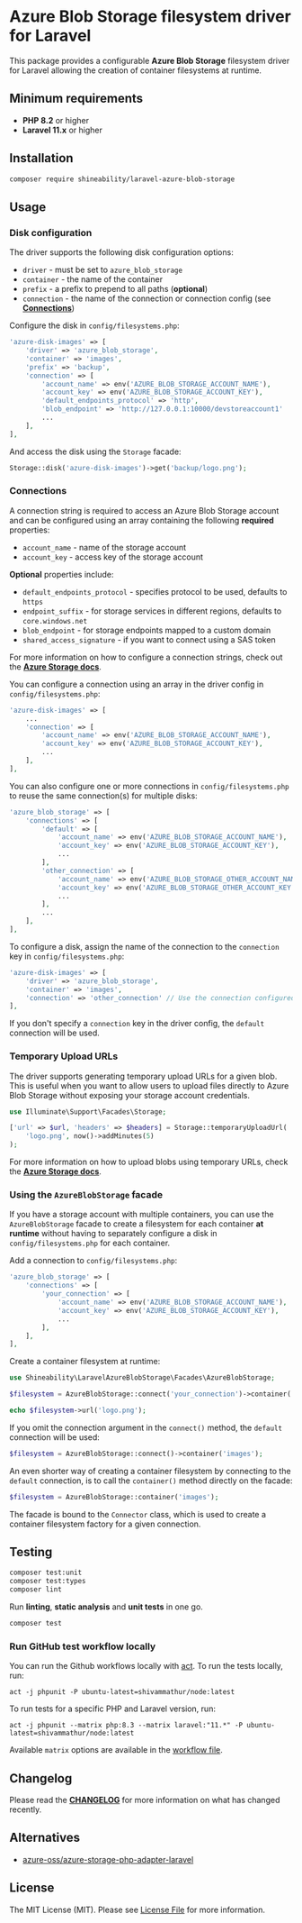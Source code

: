 # Azure Blob Storage filesystem driver for Laravel

This package provides a configurable **Azure Blob Storage** filesystem driver for Laravel allowing the creation of container filesystems at runtime.

## Minimum requirements

- **PHP 8.2** or higher
- **Laravel 11.x** or higher

## Installation

```bash
composer require shineability/laravel-azure-blob-storage
```

## Usage

### Disk configuration

The driver supports the following disk configuration options:

- `driver` - must be set to `azure_blob_storage`
- `container` - the name of the container
- `prefix` - a prefix to prepend to all paths (**optional**)
- `connection` - the name of the connection or connection config (see [**Connections**](#connections))

Configure the disk in `config/filesystems.php`:

```php
'azure-disk-images' => [
    'driver' => 'azure_blob_storage',
    'container' => 'images',
    'prefix' => 'backup',
    'connection' => [
        'account_name' => env('AZURE_BLOB_STORAGE_ACCOUNT_NAME'),
        'account_key' => env('AZURE_BLOB_STORAGE_ACCOUNT_KEY'),
        'default_endpoints_protocol' => 'http',
        'blob_endpoint' => 'http://127.0.0.1:10000/devstoreaccount1'
        ...
    ],
],
```

And access the disk using the `Storage` facade:

```php
Storage::disk('azure-disk-images')->get('backup/logo.png');
```

### Connections

A connection string is required to access an Azure Blob Storage account and can be configured
using an array containing the following **required** properties:

- `account_name` - name of the storage account
- `account_key` - access key of the storage account

**Optional** properties include:

- `default_endpoints_protocol` - specifies protocol to be used, defaults to `https`
- `endpoint_suffix` - for storage services in different regions, defaults to `core.windows.net`
- `blob_endpoint` - for storage endpoints mapped to a custom domain
- `shared_access_signature` - if you want to connect using a SAS token

For more information on how to configure a connection strings, check out the
[**Azure Storage docs**](https://docs.microsoft.com/en-us/azure/storage/common/storage-configure-connection-string).

You can configure a connection using an array in the driver config in `config/filesystems.php`:

```php
'azure-disk-images' => [
    ...
    'connection' => [
        'account_name' => env('AZURE_BLOB_STORAGE_ACCOUNT_NAME'),
        'account_key' => env('AZURE_BLOB_STORAGE_ACCOUNT_KEY'),
        ...
    ],
],
```

You can also configure one or more connections in `config/filesystems.php` to reuse the same connection(s) for multiple disks:

```php
'azure_blob_storage' => [
    'connections' => [
        'default' => [
            'account_name' => env('AZURE_BLOB_STORAGE_ACCOUNT_NAME'),
            'account_key' => env('AZURE_BLOB_STORAGE_ACCOUNT_KEY'),
            ...
        ],
        'other_connection' => [
            'account_name' => env('AZURE_BLOB_STORAGE_OTHER_ACCOUNT_NAME'),
            'account_key' => env('AZURE_BLOB_STORAGE_OTHER_ACCOUNT_KEY'),
            ...
        ],
        ...
    ],
],
```

To configure a disk, assign the name of the connection to the `connection` key in `config/filesystems.php`:

```php
'azure-disk-images' => [
    'driver' => 'azure_blob_storage',
    'container' => 'images',
    'connection' => 'other_connection' // Use the connection configured in `config/filesystems.php` instead of an array
],
```

If you don't specify a `connection` key in the driver config, the `default` connection will be used.

### Temporary Upload URLs

The driver supports generating temporary upload URLs for a given blob. This is useful when you want to allow users to upload files directly to Azure Blob Storage without exposing your storage account credentials.

```php
use Illuminate\Support\Facades\Storage;

['url' => $url, 'headers' => $headers] = Storage::temporaryUploadUrl(
    'logo.png', now()->addMinutes(5)
);
```

For more information on how to upload blobs using temporary URLs, check the
[**Azure Storage docs**](https://learn.microsoft.com/en-us/rest/api/storageservices/put-blob).

### Using the `AzureBlobStorage` facade

If you have a storage account with multiple containers, you can use the `AzureBlobStorage` facade to create a filesystem
for each container **at runtime** without having to separately configure a disk in `config/filesystems.php` for each container.

Add a connection to `config/filesystems.php`:

```php
'azure_blob_storage' => [
    'connections' => [
        'your_connection' => [
            'account_name' => env('AZURE_BLOB_STORAGE_ACCOUNT_NAME'),
            'account_key' => env('AZURE_BLOB_STORAGE_ACCOUNT_KEY'),
            ...
        ],
    ],
],
```

Create a container filesystem at runtime:

```php
use Shineability\LaravelAzureBlobStorage\Facades\AzureBlobStorage;

$filesystem = AzureBlobStorage::connect('your_connection')->container('images');

echo $filesystem->url('logo.png'); 
```

If you omit the connection argument in the `connect()` method, the `default` connection will be used:

```php
$filesystem = AzureBlobStorage::connect()->container('images');
```

An even shorter way of creating a container filesystem by connecting to the `default` connection,
is to call the `container()` method directly on the facade:

```php  
$filesystem = AzureBlobStorage::container('images');
```

The facade is bound to the `Connector` class, which is used to create a container filesystem factory for a given connection.

## Testing

```bash
composer test:unit
composer test:types
composer lint
```

Run **linting**, **static analysis** and **unit tests** in one go.

```bash
composer test
```

### Run GitHub test workflow locally

You can run the Github workflows locally with [act](https://github.com/nektos/act). To run the tests locally, run:

```
act -j phpunit -P ubuntu-latest=shivammathur/node:latest
```

To run tests for a specific PHP and Laravel version, run:

```
act -j phpunit --matrix php:8.3 --matrix laravel:"11.*" -P ubuntu-latest=shivammathur/node:latest
```

Available `matrix` options are available in the [workflow file](.github/workflows/tests.yml).

## Changelog

Please read the [**CHANGELOG**](CHANGELOG.md) for more information on what has changed recently.

## Alternatives

- [azure-oss/azure-storage-php-adapter-laravel](https://github.com/Azure-OSS/azure-storage-php-adapter-laravel)

## License

The MIT License (MIT). Please see [License File](LICENSE.md) for more information.
